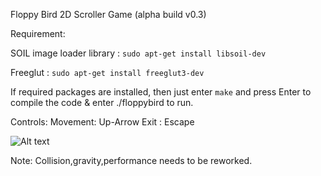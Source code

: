 Floppy Bird 2D Scroller Game  (alpha build v0.3)

Requirement:

SOIL image loader library : `sudo apt-get install libsoil-dev`

Freeglut : `sudo apt-get install freeglut3-dev`

If required packages are installed, then just enter `make` and press Enter to compile the code & enter ./floppybird to run.

Controls:
Movement: Up-Arrow Exit : Escape

![Alt text](/WorkOut/temp_files/floppy.jpg?raw=true "floppy")

Note: Collision,gravity,performance needs to be reworked.
